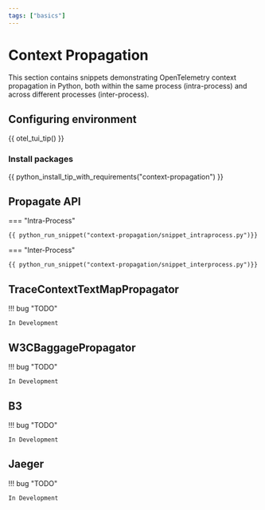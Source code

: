 ```yaml
---
tags: ["basics"]
---
```

# Context Propagation

This section contains snippets demonstrating OpenTelemetry context propagation in Python, both within the same process (intra-process) and across different processes (inter-process).

## Configuring environment

{{ otel_tui_tip() }}

### Install packages

{{ python_install_tip_with_requirements("context-propagation") }}

## Propagate API

=== "Intra-Process"

    {{ python_run_snippet("context-propagation/snippet_intraprocess.py")}}

=== "Inter-Process"

    {{ python_run_snippet("context-propagation/snippet_interprocess.py")}}

## TraceContextTextMapPropagator

!!! bug "TODO"

    In Development

## W3CBaggagePropagator

!!! bug "TODO"

    In Development

## B3

!!! bug "TODO"

    In Development

## Jaeger

!!! bug "TODO"

    In Development
